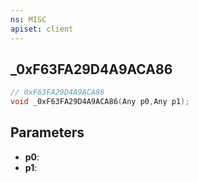 ```yaml
---
ns: MISC
apiset: client
---
```

## _0xF63FA29D4A9ACA86

```c
// 0xF63FA29D4A9ACA86
void _0xF63FA29D4A9ACA86(Any p0,Any p1);
```


## Parameters
* **p0**:
* **p1**: